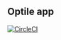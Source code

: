 ## Optile app

[![CircleCI](https://circleci.com/gh/GeoDoo/optile.svg?style=svg)](https://circleci.com/gh/GeoDoo/optile)